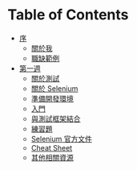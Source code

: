 # Table of Contents

- [序](README.md)
  - [關於我](https://docs.google.com/presentation/d/1ADinTuSL-FzdJCXh1wtYPzYPkB0oz7Ar2gUSbsNC79Y/edit?usp=sharing)
  - [職缺範例](career_example.md)
- [第一週]()
  - [關於測試](https://docs.google.com/presentation/d/1egb5fterPeKqgL3vDc-EFQFZrBk_2A8DkmkR5rUvQ7U/edit?usp=sharing)
  - [關於 Selenium](https://docs.google.com/presentation/d/1iwx2zT80WqPcM0Ocp85b16RTmh9rEVPK9ibY3lI7lO0/edit?usp=sharing)
  - [準備開發環境](install.md)
  - [入門](getting_started.md)
  - [與測試框架結合](unittest.md)
  - [練習題](practices/week1.md)
  - [Selenium 官方文件](https://www.selenium.dev/documentation/en/)
  - [Cheat Sheet](cheat_sheet.md)
  - [其他相關資源](resource.md)

<!-- - [第二週]()
- [第三週]()
  - [測試相關專有名詞]()
  - [導航](navigating.md)
  - [尋找元素](locating-elements.md)
- [第四週 WebDriver API (上)]()
  - [WebDriver API](webdriver-api.md)
  - [測試環境的種類]()
- [第五週 WebDriver API (下)]()
  - [WebDriver API](webdriver-api.md)
  - [更多的練習題]()
    - [測試上傳檔案]()
    - [測試下載檔案]()
    - [basic Auth]()
- [第六週]()
  - [POM](pom.md)
  - [報表](report.md)
  - [通知]()
  - [組織測試專案](organization.md)
  - [常見應用情境]()
  - [常見錯誤]()
  - [雲端瀏覽器測試]()
  - [經驗談](experience-talks.md)

- [軟體測試的路線圖](road-map.md)
- [手動測試末日？](is-manual-testing-dying.md)

 -->
